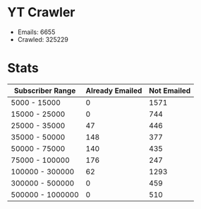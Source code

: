 # YT Crawler
- Emails: 6655
- Crawled: 325229

# Stats
| Subscriber Range  | Already Emailed | Not Emailed |
|-------|-------|-------|
| 5000 - 15000 | 0 | 1571 |
| 15000 - 25000 | 0 | 744 |
| 25000 - 35000 | 47 | 446 |
| 35000 - 50000 | 148 | 377 |
| 50000 - 75000 | 140 | 435 |
| 75000 - 100000 | 176 | 247 |
| 100000 - 300000 | 62 | 1293 |
| 300000 - 500000 | 0 | 459 |
| 500000 - 1000000 | 0 | 510 |
